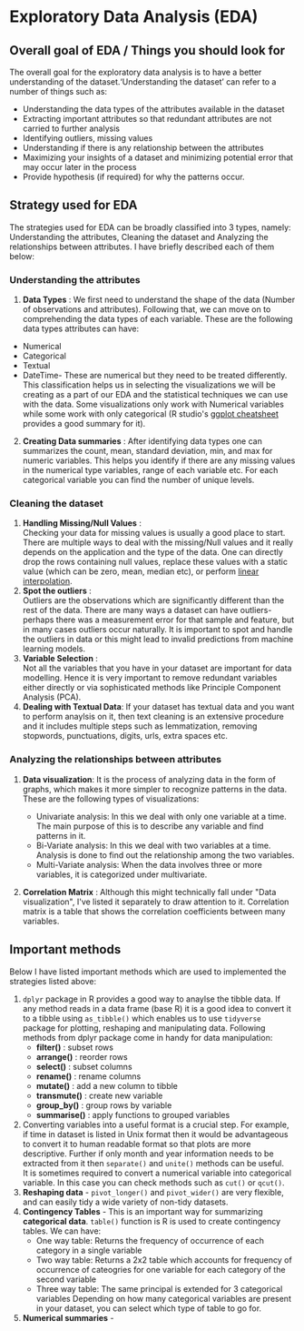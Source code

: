 # Exploratory Data Analysis (EDA)

## Overall goal of EDA / Things you should look for
The overall goal for the exploratory data analysis is to have a better understanding of the dataset.‘Understanding the dataset’ can refer to a number of things such as:  
* Understanding the data types of the attributes available in the dataset  
* Extracting important attributes so that redundant attributes are not carried to further analysis
* Identifying outliers, missing values 
* Understanding if there is any relationship between the attributes 
* Maximizing your insights of a dataset and minimizing potential error that may occur later in the process  
* Provide hypothesis (if required) for why the patterns occur. 

## Strategy used for EDA  
The strategies used for EDA can be broadly classified into 3 types, namely: Understanding the attributes, Cleaning the dataset and Analyzing the relationships between attributes. I have briefly described each of them below:  

### Understanding the attributes  

1. **Data Types** : We first need to understand the shape of the data (Number of observations and attributes). Following that, we can move on to comprehending the data types of each variable. These are the following data types attributes can have:  
* Numerical
* Categorical
* Textual
* DateTime- These are numerical but they need to be treated differently. 
This classification helps us in selecting the visualizations we will be creating as a part of our EDA and the statistical techniques we can use with the data. Some visualizations only work with Numerical variables while some work with only categorical (R studio's [ggplot cheatsheet](https://www.rstudio.com/resources/cheatsheets/) provides a good summary for it).  
2. **Creating Data summaries** : After identifying data types one can summarizes the count, mean, standard deviation, min, and max for numeric variables. This helps you identify if there are any missing values in the numerical type variables, range of each variable etc. For each categorical variable you can find the number of unique levels.

### Cleaning the dataset  

1. **Handling Missing/Null Values** :  
Checking your data for missing values is usually a good place to start. There are multiple ways to deal with the missing/Null values and it really depends on the application and the type of the data. One can directly drop the rows containing null values, replace these values with a static value (which can be zero, mean, median etc), or perform [linear interpolation](https://en.wikipedia.org/wiki/Linear_interpolation).
2. **Spot the outliers** :  
Outliers are the observations which are significantly different than the rest of the data. There are many ways a dataset can have outliers- perhaps there was a measurement error for that sample and feature, but in many cases outliers occur naturally. It is important to spot and handle the outliers in data or this might lead to invalid predictions from machine learning models.
3. **Variable Selection** :  
Not all the variables that you have in your dataset are important for data modelling. Hence it is very important to remove redundant variables either directly or via sophisticated methods like Principle Component Analysis (PCA). 
4. **Dealing with Textual Data**: If your dataset has textual data and you want to perform anaylsis on it, then text cleaning is an extensive procedure and it includes multiple steps such as lemmatization, removing stopwords, punctuations, digits, urls, extra spaces etc.

### Analyzing the relationships between attributes  
1. **Data visualization**: It is the process of analyzing data in the form of graphs, which makes it more simpler to recognize patterns in the data. These are the following types of visualizations:

    * Univariate analysis: In this we deal with only one variable at a time. The main purpose of this is to describe any variable and find patterns in it.  
    * Bi-Variate analysis: In this we deal with two variables at a time. Analysis is done to find out the relationship among the two variables.  
    * Multi-Variate analysis: When the data involves three or more variables, it is categorized under multivariate.  

2. **Correlation Matrix** : Although this might technically fall under "Data visualization", I've listed it separately to draw attention to it. Correlation matrix is a table that shows the correlation coefficients between many variables. 

## Important methods

Below I have listed important methods which are used to implemented the strategies listed above:
1. `dplyr` package in R provides a good way to anaylse the tibble data. If any method reads in a data frame (base R) it is a good idea to convert it to a tibble using `as_tibble()` which enables us to use `tidyverse` package for plotting, reshaping and manipulating data. Following methods from dplyr package come in handy for data manipulation:
    * **filter()** : subset rows  
    * **arrange()** : reorder rows  
    * **select()** : subset columns  
    * **rename()** : rename columns  
    * **mutate()** : add a new column to tibble  
    * **transmute()** : create new variable  
    * **group_by()** : group rows by variable  
    * **summarise()** : apply functions to grouped variables  
2. Converting variables into a useful format is a crucial step. For example, if time in dataset is listed in Unix format then it would be advantageous to convert it to human readable format so that plots are more descriptive. Further if only month and year information needs to be extracted from it then `separate()` and `unite()` methods can be useful.  
It is sometimes required to convert a numerical variable into categorical variable. In this case you can check methods such as `cut()` or `qcut()`.
3. **Reshaping data** - `pivot_longer()` and `pivot_wider()` are very flexible, and can easily tidy a wide variety of non-tidy datasets.  
4. **Contingency Tables** - This is an important way for summarizing **categorical data**. `table()` function is R is used to create contingency tables. We can have:  
    * One way table: Returns the frequency of occurrence of each category in a single variable
    * Two way table: Returns a 2x2 table which accounts for frequency of occurrence of cateogries for one variable for each category of the second variable
    * Three way table: The same principal is extended for 3 categorical variables
Depending on how many categorical variables are present in your dataset, you can select which type of table to go for.
5. **Numerical summaries** - 